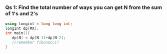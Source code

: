 ### Qs 1: Find the total number of ways you can get N from the sum of 1's and 2's
```cpp
using longint = long long int;
longint dp[MX];
int main(){
   dp[N] = dp[N-1]+dp[N-2];
   //remember fibonacci?
}
```
